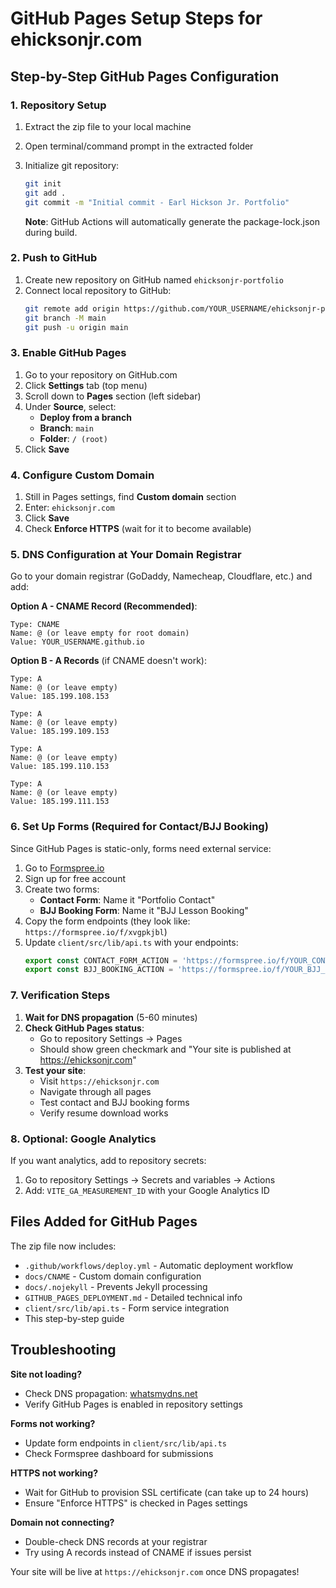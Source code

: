 # GitHub Pages Setup Steps for ehicksonjr.com

## Step-by-Step GitHub Pages Configuration

### 1. Repository Setup
1. Extract the zip file to your local machine
2. Open terminal/command prompt in the extracted folder
3. Initialize git repository:
   ```bash
   git init
   git add .
   git commit -m "Initial commit - Earl Hickson Jr. Portfolio"
   ```
   
   **Note**: GitHub Actions will automatically generate the package-lock.json during build.

### 2. Push to GitHub
1. Create new repository on GitHub named `ehicksonjr-portfolio`
2. Connect local repository to GitHub:
   ```bash
   git remote add origin https://github.com/YOUR_USERNAME/ehicksonjr-portfolio.git
   git branch -M main
   git push -u origin main
   ```

### 3. Enable GitHub Pages
1. Go to your repository on GitHub.com
2. Click **Settings** tab (top menu)
3. Scroll down to **Pages** section (left sidebar)
4. Under **Source**, select:
   - **Deploy from a branch**
   - **Branch**: `main`
   - **Folder**: `/ (root)`
5. Click **Save**

### 4. Configure Custom Domain
1. Still in Pages settings, find **Custom domain** section
2. Enter: `ehicksonjr.com`
3. Click **Save**
4. Check **Enforce HTTPS** (wait for it to become available)

### 5. DNS Configuration at Your Domain Registrar
Go to your domain registrar (GoDaddy, Namecheap, Cloudflare, etc.) and add:

**Option A - CNAME Record (Recommended)**:
```
Type: CNAME
Name: @ (or leave empty for root domain)
Value: YOUR_USERNAME.github.io
```

**Option B - A Records** (if CNAME doesn't work):
```
Type: A
Name: @ (or leave empty)
Value: 185.199.108.153

Type: A  
Name: @ (or leave empty)
Value: 185.199.109.153

Type: A
Name: @ (or leave empty)
Value: 185.199.110.153

Type: A
Name: @ (or leave empty)
Value: 185.199.111.153
```

### 6. Set Up Forms (Required for Contact/BJJ Booking)
Since GitHub Pages is static-only, forms need external service:

1. Go to [Formspree.io](https://formspree.io)
2. Sign up for free account
3. Create two forms:
   - **Contact Form**: Name it "Portfolio Contact"
   - **BJJ Booking Form**: Name it "BJJ Lesson Booking"
4. Copy the form endpoints (they look like: `https://formspree.io/f/xvgpkjbl`)
5. Update `client/src/lib/api.ts` with your endpoints:
   ```typescript
   export const CONTACT_FORM_ACTION = 'https://formspree.io/f/YOUR_CONTACT_ID';
   export const BJJ_BOOKING_ACTION = 'https://formspree.io/f/YOUR_BJJ_ID';
   ```

### 7. Verification Steps
1. **Wait for DNS propagation** (5-60 minutes)
2. **Check GitHub Pages status**:
   - Go to repository Settings → Pages
   - Should show green checkmark and "Your site is published at https://ehicksonjr.com"
3. **Test your site**:
   - Visit `https://ehicksonjr.com`
   - Navigate through all pages
   - Test contact and BJJ booking forms
   - Verify resume download works

### 8. Optional: Google Analytics
If you want analytics, add to repository secrets:
1. Go to repository Settings → Secrets and variables → Actions
2. Add: `VITE_GA_MEASUREMENT_ID` with your Google Analytics ID

## Files Added for GitHub Pages

The zip file now includes:
- `.github/workflows/deploy.yml` - Automatic deployment workflow
- `docs/CNAME` - Custom domain configuration
- `docs/.nojekyll` - Prevents Jekyll processing
- `GITHUB_PAGES_DEPLOYMENT.md` - Detailed technical info
- `client/src/lib/api.ts` - Form service integration
- This step-by-step guide

## Troubleshooting

**Site not loading?**
- Check DNS propagation: [whatsmydns.net](https://whatsmydns.net)
- Verify GitHub Pages is enabled in repository settings

**Forms not working?**
- Update form endpoints in `client/src/lib/api.ts`
- Check Formspree dashboard for submissions

**HTTPS not working?**
- Wait for GitHub to provision SSL certificate (can take up to 24 hours)
- Ensure "Enforce HTTPS" is checked in Pages settings

**Domain not connecting?**
- Double-check DNS records at your registrar
- Try using A records instead of CNAME if issues persist

Your site will be live at `https://ehicksonjr.com` once DNS propagates!
